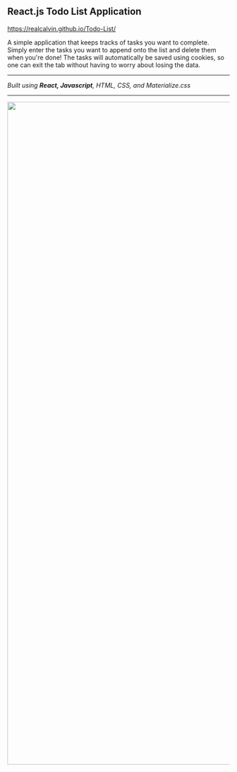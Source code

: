 ## React.js Todo List Application
https://realcalvin.github.io/Todo-List/

A simple application that keeps tracks of tasks you want to complete. Simply enter the tasks you want to append onto the list and delete them when you're done! The tasks will automatically be saved using cookies, so one can exit the tab without having to worry about losing the data.

---
*Built using **React, Javascript**, HTML, CSS, and Materialize.css*

---

<img src="public/todo.gif" width="1500">

